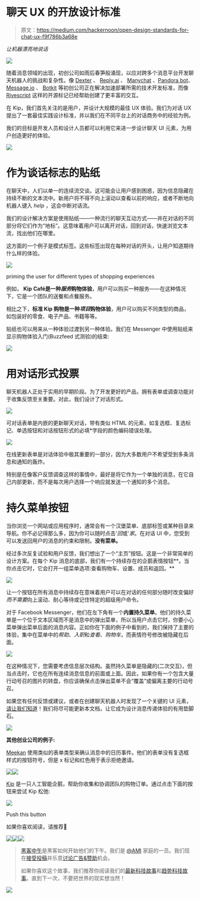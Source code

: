 # 聊天 UX 的开放设计标准

> 原文：<https://medium.com/hackernoon/open-design-standards-for-chat-ux-f9f786b3a68e>

*让机器漂亮地说话*

![](img/b6c3f544d0c2ae11c99829c758801222.png)

随着消息领域的出现，初创公司如雨后春笋般涌现，以应对跨多个消息平台开发聊天机器人的挑战和复杂性。像 [Dexter](https://rundexter.com/) 、 [Reply.ai](http://www.reply.ai) 、 [Manychat](https://manychat.com/) 、[Pandora bot](http://www.pandorabots.com/)、 [Message.io](http://message.io/) 、 [Botkit](https://howdy.ai/botkit/) 等初创公司正在解决加速部署所需的技术开发标准，而像 [Rivescript](https://www.rivescript.com/) 这样的开源标记已经帮助创建了更丰富的交互。

在 Kip，我们首先关注的是用户，并设计大规模的最佳 UX 体验。我们为对话 UX 提出了一套最佳实践设计标准，并以我们在不同平台上的对话商务中的经验为例。

我们的目标是开发人员和设计人员都可以利用它来进一步设计聊天 UI 元素，为用户创造更好的体验。

![](img/aa16cc3b88710520bad3a9d0cd6cc32b.png)

# 作为谈话标志的贴纸

在聊天中，人们以单一的连续流交谈。这可能会让用户感到困惑，因为信息隐藏在持续不断的文本流中。新用户将不得不向上滚动以查看以前的响应，或者不断地向机器人键入 *help* ，这会中断对话流。

我们的设计解决方案是使用贴纸——一种流行的聊天互动方式——并在对话的不同部分将它们作为“地标”。这意味着用户可以离开对话，回到对话，快速浏览文本流，找出他们在哪里。

这方面的一个例子是模式标签。这些标签出现在每种对话的开头，让用户知道期待什么样的体验。

![](img/16f676ae96250de34cc9cf2469299ac1.png)

priming the user for different types of shopping experiences

例如， **Kip** **Café是一种*服务*购物体验**，用户可以购买一种服务——在这种情况下，它是一个团队的送餐和点餐服务。

相比之下，**标准 Kip 购物是一种*项目*购物体验**，用户可以购买不同类型的商品，如包装好的零食、电子产品、书籍等等。

贴纸也可以用来从一种体验过渡到另一种体验。我们在 Messenger 中使用贴纸来显示购物体验入门(Buzzfeed 式测验)的结束:

![](img/90c33a0464cf0cc7b11930bfa243fe2f.png)

# 用对话形式投票

聊天机器人正处于实用的早期阶段。为了开发更好的产品，拥有表单或调查功能对于收集反馈至关重要。对此，我们设计了对话形式。

![](img/303b24922c28e9b1241f74719e2be9ac.png)

可对话表单是内嵌的更新聊天对话，带有类似 HTML 的元素，如复选框、复选标记、单选按钮和对话按钮形式的必填*字段的颜色编码错误处理。

![](img/546fe1d5da42ba3fd11c79ef5060d789.png)

在线更新表单是对话体验中极其重要的一部分，因为大多数用户不希望受到多条消息和通知的轰炸。

特别是在像客户反馈调查这样的事情中，最好是将它作为一个单独的消息，在它自己内部更新，而不是每次用户选择一个响应就发送一个通知的多个消息。

# 持久菜单按钮

当你浏览一个网站或应用程序时，通常会有一个汉堡菜单、底部标签或某种目录来导航。你不必记得那么多，因为你可以随时点击'*回*或'*家*。在对话 UI 中，您受到可以发送回用户的消息的约束和限制。**没有菜单。**

经过多次反复试验和用户反馈，我们想出了一个“主页”按钮。这是一个非常简单的设计方案。在每个 Kip 消息的底部，我们有一个持续存在的企鹅表情按钮**。当你点击它时，它会打开一组菜单选项:查看购物车、设置、成员和返回。**

![](img/96b02b3b21cd58da9407a3d6a05c2ab6.png)

让一个按钮在所有消息中持续存在意味着用户可以在对话的任何部分随时改变偏好*而不需要*向上滚动、耐心等待或记住特定的超级用户命令。

对于 Facebook Messenger，他们在左下角有一个**内置持久菜单**。他们的持久菜单是一个位于文本区域而不是消息中的弹出菜单，所以当用户点击它时，你要小心菜单弹出菜单后面的消息内容。正如你在下面的例子中看到的，我们保持了主要的体验，集中在菜单中的*帮助*、*入职*和*查看*、*购物车*，而表情符号修改被隐藏在后面。

![](img/233915ca0cde96dbc7c005d17dbe3261.png)

在这种情况下，您需要考虑信息层次结构。虽然持久菜单是隐藏的(二次交互)，但当点击时，它也在所有连续消息信息的前面或上面。因此，如果你有一个包含大量行动号召的图片的转盘，你应该确保点击弹出菜单不会“覆盖”或偏离主要的行动号召。

如果您有任何反馈或建议，或者在创建聊天机器人时发现了一个关键的 UI 元素，[请让我们知道](mailto:hello@kipthis.com)！我们将尽可能更新本文档，让它成为设计消息传递体验的有用垫脚石。

![](img/f113c4f1520b7073d4276960adefe39c.png)

**其他创业公司的例子:**

[Meekan](http://meekan.com) 使用类似的表单类型来确认消息中的日历事件。他们的表单没有复选框样式的按钮符号，但是 x 标记和红色用于表示拒绝邀请。

![](img/90fa267919e090cdf7f6fa90c005c7d4.png)![](img/f113c4f1520b7073d4276960adefe39c.png)

[Kip](http://kipthis.com) 是一只人工智能企鹅，帮助你收集和协调团队的购物订单。通过点击下面的按钮来尝试 Kip 松弛:

[![](img/e8edc4e8360ec76da8448fc4003cef63.png)](https://slack.com/oauth/authorize?scope=commands+bot+users%3Aread&client_id=2804113073.14708197459)

Push this button

如果你喜欢阅读，请推荐💚

[![](img/50ef4044ecd4e250b5d50f368b775d38.png)](http://bit.ly/HackernoonFB)[![](img/979d9a46439d5aebbdcdca574e21dc81.png)](https://goo.gl/k7XYbx)[![](img/2930ba6bd2c12218fdbbf7e02c8746ff.png)](https://goo.gl/4ofytp)

> [黑客中午](http://bit.ly/Hackernoon)是黑客如何开始他们的下午。我们是 [@AMI](http://bit.ly/atAMIatAMI) 家庭的一员。我们现在[接受投稿](http://bit.ly/hackernoonsubmission)并乐意[讨论广告&赞助](mailto:partners@amipublications.com)机会。
> 
> 如果你喜欢这个故事，我们推荐你阅读我们的[最新科技故事](http://bit.ly/hackernoonlatestt)和[趋势科技故事](https://hackernoon.com/trending)。直到下一次，不要把世界的现实想当然！

[![](img/be0ca55ba73a573dce11effb2ee80d56.png)](https://goo.gl/Ahtev1)